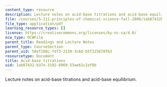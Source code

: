```yaml
---
content_type: resource
description: Lecture notes on acid-base titrations and acid-base equilibrium.
file: /courses/5-111-principles-of-chemical-science-fall-2008/1ab87432b37e3192896953ae61c2af8b_lecnotes23.pdf
file_type: application/pdf
learning_resource_types: []
license: https://creativecommons.org/licenses/by-nc-sa/4.0/
ocw_type: OCWFile
parent_title: Readings and Lecture Notes
parent_type: CourseSection
parent_uid: 50ef108c-fdf3-2139-3c6d-b5f225678fb3
resourcetype: Document
title: Acid-base titrations
uid: 1ab87432-b37e-3192-8969-53ae61c2af8b
---
```

Lecture notes on acid-base titrations and acid-base equilibrium.